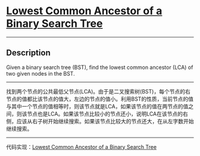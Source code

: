 # [Lowest Common Ancestor of a Binary Search Tree](https://leetcode.com/problems/lowest-common-ancestor-of-a-binary-search-tree/)

---

## Description

Given a binary search tree (BST), find the lowest common ancestor (LCA) of two given nodes in the BST.

---

找到两个节点的公共最低父节点(LCA)。由于是二叉搜索树(BST)，每个节点的右节点的值都比该节点的值大，左边的节点的值小。利用BST的性质，当前节点的值与其中一个节点的值相等时，则该节点就是LCA，如果该节点的值在两节点的值之间，则该节点也是LCA。如果该节点比较小的节点还小，说明LCA在该节点的右侧，应该从右子树开始继续搜索。如果该节点比较大的节点还大，在从左字数开始继续搜索。

---

代码实现：[Lowest Common Ancestor of a Binary Search Tree](./LowestCommonAncestorofaBinarySearchTree.py)

